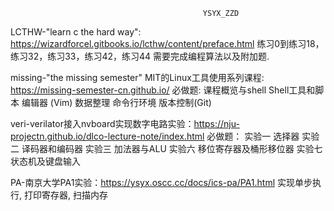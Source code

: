                                                YSYX_ZZD
LCTHW-"learn c the hard way": https://wizardforcel.gitbooks.io/lcthw/content/preface.html
练习0到练习18， 练习32，练习33，练习42，练习44 需要完成编程算法以及附加题.

missing-"the missing semester" MIT的Linux工具使用系列课程: https://missing-semester-cn.github.io/
必做题:
课程概览与shell
Shell工具和脚本
编辑器 (Vim)
数据整理
命令行环境
版本控制(Git)

veri-verilator接入nvboard实现数字电路实验：https://nju-projectn.github.io/dlco-lecture-note/index.html
必做题：
实验一 选择器
实验二 译码器和编码器
实验三 加法器与ALU
实验六 移位寄存器及桶形移位器
实验七 状态机及键盘输入

PA-南京大学PA1实验：https://ysyx.oscc.cc/docs/ics-pa/PA1.html
实现单步执行, 打印寄存器, 扫描内存
